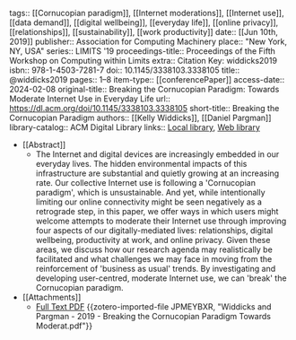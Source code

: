 tags:: [[Cornucopian paradigm]], [[Internet moderations]], [[Internet use]], [[data demand]], [[digital wellbeing]], [[everyday life]], [[online privacy]], [[relationships]], [[sustainability]], [[work productivity]]
date:: [[Jun 10th, 2019]]
publisher:: Association for Computing Machinery
place:: "New York, NY, USA"
series:: LIMITS '19
proceedings-title:: Proceedings of the Fifth Workshop on Computing within Limits
extra:: Citation Key: widdicks2019
isbn:: 978-1-4503-7281-7
doi:: 10.1145/3338103.3338105
title:: @widdicks2019
pages:: 1–8
item-type:: [[conferencePaper]]
access-date:: 2024-02-08
original-title:: Breaking the Cornucopian Paradigm: Towards Moderate Internet Use in Everyday Life
url:: https://dl.acm.org/doi/10.1145/3338103.3338105
short-title:: Breaking the Cornucopian Paradigm
authors:: [[Kelly Widdicks]], [[Daniel Pargman]]
library-catalog:: ACM Digital Library
links:: [Local library](zotero://select/groups/2386895/items/F72TS9IR), [Web library](https://www.zotero.org/groups/2386895/items/F72TS9IR)

- [[Abstract]]
	- The Internet and digital devices are increasingly embedded in our everyday lives. The hidden environmental impacts of this infrastructure are substantial and quietly growing at an increasing rate. Our collective Internet use is following a 'Cornucopian paradigm', which is unsustainable. And yet, while intentionally limiting our online connectivity might be seen negatively as a retrograde step, in this paper, we offer ways in which users might welcome attempts to moderate their Internet use through improving four aspects of our digitally-mediated lives: relationships, digital wellbeing, productivity at work, and online privacy. Given these areas, we discuss how our research agenda may realistically be facilitated and what challenges we may face in moving from the reinforcement of 'business as usual' trends. By investigating and developing user-centred, moderate Internet use, we can 'break' the Cornucopian paradigm.
- [[Attachments]]
	- [Full Text PDF](https://dl.acm.org/doi/pdf/10.1145/3338103.3338105) {{zotero-imported-file JPMEYBXR, "Widdicks and Pargman - 2019 - Breaking the Cornucopian Paradigm Towards Moderat.pdf"}}